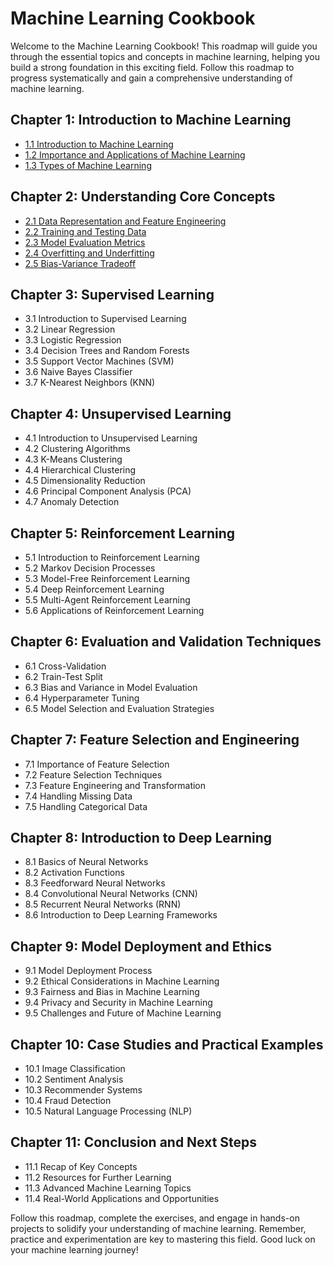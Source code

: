 # Machine Learning Cookbook

Welcome to the Machine Learning Cookbook! This roadmap will guide you through the essential topics and concepts in machine learning, helping you build a strong foundation in this exciting field. Follow this roadmap to progress systematically and gain a comprehensive understanding of machine learning.

## Chapter 1: Introduction to Machine Learning

- [1.1 Introduction to Machine Learning](chapter-01/01-introduction-to-machine-learning)
- [1.2 Importance and Applications of Machine Learning](chapter-01/02-importance-and-applications-of-machine-learning)
- [1.3 Types of Machine Learning](chapter-01/03-types-of-machine-learning)

## Chapter 2: Understanding Core Concepts

- [2.1 Data Representation and Feature Engineering](chapter-02/01-data-representation-and-feature-engineering)
- [2.2 Training and Testing Data](chapter-02/02-training-and-testing-data)
- [2.3 Model Evaluation Metrics](chapter-02/03-model-evaluation-metrics)
- [2.4 Overfitting and Underfitting](chapter-02/04-overfitting-and-underfitting)
- [2.5 Bias-Variance Tradeoff](chapter-02/05-bias-variance-tradeoff)

## Chapter 3: Supervised Learning

- 3.1 Introduction to Supervised Learning
- 3.2 Linear Regression
- 3.3 Logistic Regression
- 3.4 Decision Trees and Random Forests
- 3.5 Support Vector Machines (SVM)
- 3.6 Naive Bayes Classifier
- 3.7 K-Nearest Neighbors (KNN)

## Chapter 4: Unsupervised Learning

- 4.1 Introduction to Unsupervised Learning
- 4.2 Clustering Algorithms
- 4.3 K-Means Clustering
- 4.4 Hierarchical Clustering
- 4.5 Dimensionality Reduction
- 4.6 Principal Component Analysis (PCA)
- 4.7 Anomaly Detection

## Chapter 5: Reinforcement Learning 

- 5.1 Introduction to Reinforcement Learning
- 5.2 Markov Decision Processes
- 5.3 Model-Free Reinforcement Learning
- 5.4 Deep Reinforcement Learning
- 5.5 Multi-Agent Reinforcement Learning
- 5.6 Applications of Reinforcement Learning

## Chapter 6: Evaluation and Validation Techniques

- 6.1 Cross-Validation
- 6.2 Train-Test Split
- 6.3 Bias and Variance in Model Evaluation
- 6.4 Hyperparameter Tuning
- 6.5 Model Selection and Evaluation Strategies

## Chapter 7: Feature Selection and Engineering

- 7.1 Importance of Feature Selection
- 7.2 Feature Selection Techniques
- 7.3 Feature Engineering and Transformation
- 7.4 Handling Missing Data
- 7.5 Handling Categorical Data

## Chapter 8: Introduction to Deep Learning

- 8.1 Basics of Neural Networks
- 8.2 Activation Functions
- 8.3 Feedforward Neural Networks
- 8.4 Convolutional Neural Networks (CNN)
- 8.5 Recurrent Neural Networks (RNN)
- 8.6 Introduction to Deep Learning Frameworks

## Chapter 9: Model Deployment and Ethics

- 9.1 Model Deployment Process
- 9.2 Ethical Considerations in Machine Learning
- 9.3 Fairness and Bias in Machine Learning
- 9.4 Privacy and Security in Machine Learning
- 9.5 Challenges and Future of Machine Learning

## Chapter 10: Case Studies and Practical Examples

- 10.1 Image Classification
- 10.2 Sentiment Analysis
- 10.3 Recommender Systems
- 10.4 Fraud Detection
- 10.5 Natural Language Processing (NLP)

## Chapter 11: Conclusion and Next Steps

- 11.1 Recap of Key Concepts
- 11.2 Resources for Further Learning
- 11.3 Advanced Machine Learning Topics
- 11.4 Real-World Applications and Opportunities

Follow this roadmap, complete the exercises, and engage in hands-on projects to solidify your understanding of machine learning. Remember, practice and experimentation are key to mastering this field. Good luck on your machine learning journey!
